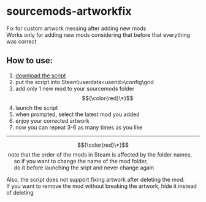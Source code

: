 # sourcemods-artworkfix
Fix for custom artwork messing after adding new mods <br>
Works only for adding new mods considering that before that everything was correct

## How to use:
1. [download the script](https://git-link.vercel.app/api/download?url=https%3A%2F%2Fgithub.com%2FFieryFenX%2Fsourcemods-artworkfix%2Fblob%2Fmain%2Fartworkfix.bat)
2. put the script into Steam\userdata\<userid>\config\grid
3. add only 1 new mod to your sourcemods folder $${\color{red}\*}$$
4. launch the script
5. when prompted, select the latest mod you added
6. enjoy your corrected artwork
7. now you can repeat 3-6 as many times as you like

***

$${\color{red}\*}$$ note that the order of the mods in Steam is affected by the folder names, <br>
     so if you want to change the name of the mod folder, <br>
     do it before launching the sript and never change again

Also, the script does not support fixing artwork after deleting the mod. <br>
If you want to remove the mod without breaking the artwork, hide it instead of deleting
